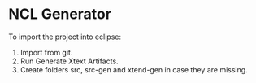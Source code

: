 # NCL Generator


To import the project into eclipse:

1. Import from git.
2. Run Generate Xtext Artifacts.
3. Create folders src, src-gen and xtend-gen in case they are missing.
